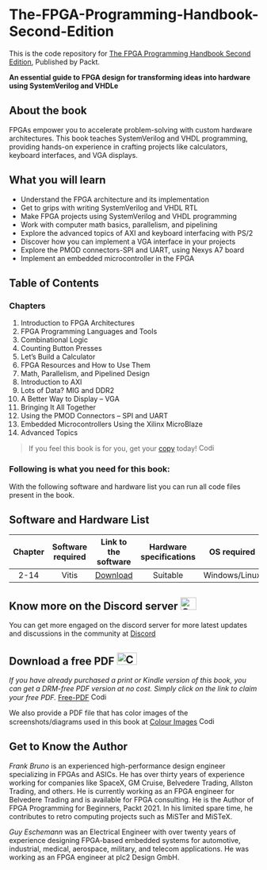 # The-FPGA-Programming-Handbook-Second-Edition
This is the code repository for [The FPGA Programming Handbook Second Edition](https://www.amazon.com/FPGA-Programming-Handbook-Transforming-SystemVerilog/dp/1805125591), Published by Packt.

**An essential guide to FPGA design for transforming ideas into hardware using SystemVerilog and VHDLe**

## About the book
FPGAs empower you to accelerate problem-solving with custom hardware architectures. This book teaches SystemVerilog and VHDL programming, providing hands-on experience in crafting projects like calculators, keyboard interfaces, and VGA displays.

## What you will learn

- Understand the FPGA architecture and its implementation
- Get to grips with writing SystemVerilog and VHDL RTL
- Make FPGA projects using SystemVerilog and VHDL programming
- Work with computer math basics, parallelism, and pipelining
- Explore the advanced topics of AXI and keyboard interfacing with PS/2
- Discover how you can implement a VGA interface in your projects
- Explore the PMOD connectors-SPI and UART, using Nexys A7 board
- Implement an embedded microcontroller in the FPGA


## Table of Contents
### Chapters
1. Introduction to FPGA Architectures
2. FPGA Programming Languages and Tools
3. Combinational Logic
4. Counting Button Presses
5. Let’s Build a Calculator
6. FPGA Resources and How to Use Them
7. Math, Parallelism, and Pipelined Design
8. Introduction to AXI
9. Lots of Data? MIG and DDR2
10. A Better Way to Display – VGA
11. Bringing It All Together
12. Using the PMOD Connectors – SPI and UART
13. Embedded Microcontrollers Using the Xilinx MicroBlaze
14. Advanced Topics 

> If you feel this book is for you, get your [copy](https://www.amazon.com/FPGA-Programming-Handbook-Transforming-SystemVerilog-ebook/dp/B0CLGVYNSS/) today! <img alt="Coding" height="15" width="35"  src="https://media.tenor.com/ex_HDD_k5P8AAAAi/habbo-habbohotel.gif">


### Following is what you need for this book: ###

With the following software and hardware list you can run all code files present in the book.

## Software and Hardware List

| Chapter | Software required    | Link to the software    | Hardware specifications    | OS required    |
| :---:  | :---: | :---: |:---: | :---: |
| 2-14 | Vitis  | [Download](https://www.xilinx.com/support/download/index.html/content/xilinx/en/downloadNav/vitis.html)   | Suitable |  Windows/Linux  |

## Know more on the Discord server <img alt="Coding" height="25" width="32"  src="https://cliply.co/wp-content/uploads/2021/08/372108630_DISCORD_LOGO_400.gif">

You can get more engaged on the discord server for more latest updates and discussions in the community at [Discord](https://packt.link/embedded) 

## Download a free PDF <img alt="Coding" height="25" width="40" src="https://emergency.com.au/wp-content/uploads/2021/03/free.gif">

_If you have already purchased a print or Kindle version of this book, you can get a DRM-free PDF version at no cost. Simply click on the link to claim your free PDF._
[Free-PDF](https://packt.link/free-ebook/9781805125594) <img alt="Coding" height="15" width="35"  src="https://media.tenor.com/ex_HDD_k5P8AAAAi/habbo-habbohotel.gif">

We also provide a PDF file that has color images of the screenshots/diagrams used in this book at [Colour Images](https://packt.link/gbp/9781805125594) <img alt="Coding" height="15" width="35"  src="https://media.tenor.com/ex_HDD_k5P8AAAAi/habbo-habbohotel.gif">


## Get to Know the Author

*Frank Bruno* is an experienced high-performance design engineer specializing in FPGAs and ASICs. He has over thirty years of experience working for companies like SpaceX, GM Cruise, Belvedere Trading, Allston Trading, and others. He is currently working as an FPGA engineer for Belvedere Trading and is available for FPGA consulting. He is the Author of FPGA Programming for Beginners, Packt 2021. In his limited spare time, he contributes to retro computing projects such as MiSTer and MiSTeX.

*Guy Eschemann* was an Electrical Engineer with over twenty years of experience designing FPGA-based embedded systems for automotive, industrial, medical, aerospace, military, and telecom applications. He was working as an FPGA engineer at plc2 Design GmbH.

